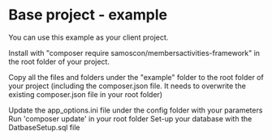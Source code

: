 # Base project - example

You can use this example as your client project.

Install with "composer require samoscon/membersactivities-framework" in the root folder of your project.

Copy all the files and folders under the "example" folder to the root folder of your project
  (including the composer.json file. It needs to overwrite the existing composer.json file in your root folder)

Update the app_options.ini file under the config folder with your parameters
Run 'composer update' in your root folder
Set-up your database with the DatbaseSetup.sql file
